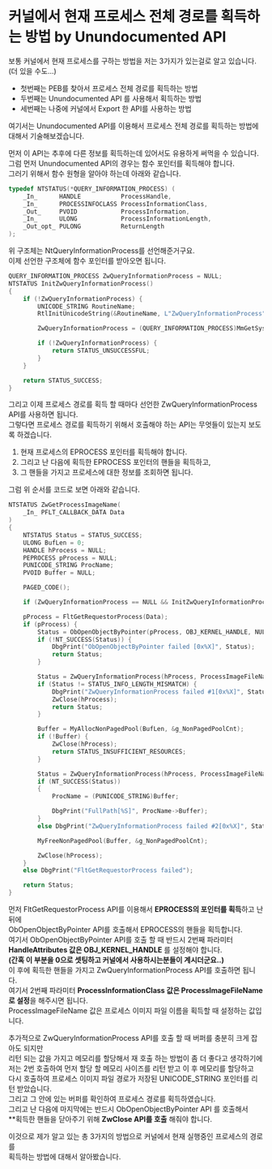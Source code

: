 # 커널에서 현재 프로세스 전체 경로를 획득하는 방법 by Unundocumented API  

보통 커널에서 현재 프로세스를 구하는 방법을 저는 3가지가 있는걸로 알고 있습니다. (더 있을 수도...)   
- 첫번째는 PEB를 찾아서 프로세스 전체 경로를 획득하는 방법  
- 두번째는 Unundocumented API 를 사용해서 획득하는 방법  
- 세번째는 나중에 커널에서 Export 한 API를 사용하는 방법  

여기서는 Unundocumented API를 이용해서 프로세스 전체 경로를 획득하는 방법에 대해서 기술해보겠습니다.  

먼저 이 API는 추후에 다른 정보를 획득하는데 있어서도 유용하게 써먹을 수 있습니다.  
그럼 먼저 Unundocumented API의 경우는 함수 포인터를 획득해야 합니다.  
그러기 위해서 함수 원형을 알아야 하는데 아래와 같습니다.  

```c
typedef NTSTATUS(*QUERY_INFORMATION_PROCESS) (
	_In_      HANDLE           ProcessHandle,
	_In_      PROCESSINFOCLASS ProcessInformationClass,
	_Out_     PVOID            ProcessInformation,
	_In_      ULONG            ProcessInformationLength,
	_Out_opt_ PULONG           ReturnLength
);
```

위 구조체는 NtQueryInformationProcess를 선언해준거구요.  
이제 선언한 구조체에 함수 포인터를 받아오면 됩니다.  

```c
QUERY_INFORMATION_PROCESS ZwQueryInformationProcess = NULL;
NTSTATUS InitZwQueryInformationProcess()
{
	if (!ZwQueryInformationProcess) {
		UNICODE_STRING RoutineName;
		RtlInitUnicodeString(&RoutineName, L"ZwQueryInformationProcess");

		ZwQueryInformationProcess = (QUERY_INFORMATION_PROCESS)MmGetSystemRoutineAddress(&RoutineName);

		if (!ZwQueryInformationProcess) {
			return STATUS_UNSUCCESSFUL;
		}
	}

	return STATUS_SUCCESS;
}
```

그리고 이제 프로세스 경로를 획득 할 때마다 선언한 ZwQueryInformationProcess API를 사용하면 됩니다.  
그렇다면 프로세스 경로를 획득하기 위해서 호출해야 하는 API는 무엇들이 있는지 보도록 하겠습니다.  
1. 현재 프로세스의 EPROCESS 포인터를 획득해야 합니다.  
2. 그리고 난 다음에 획득한 EPROCESS 포인터의 핸들을 획득하고,  
3. 그 핸들을 가지고 프로세스에 대한 정보를 조회하면 됩니다.  

그럼 위 순서를 코드로 보면 아래와 같습니다.  

```c
NTSTATUS ZwGetProcessImageName(
	_In_ PFLT_CALLBACK_DATA Data
)
{
	NTSTATUS Status = STATUS_SUCCESS;
	ULONG BufLen = 0;
	HANDLE hProcess = NULL;
	PEPROCESS pProcess = NULL;
	PUNICODE_STRING ProcName;
	PVOID Buffer = NULL;

	PAGED_CODE();

	if (ZwQueryInformationProcess == NULL && InitZwQueryInformationProcess() == STATUS_UNSUCCESSFUL) return 0;

	pProcess = FltGetRequestorProcess(Data);
	if (pProcess) {
		Status = ObOpenObjectByPointer(pProcess, OBJ_KERNEL_HANDLE, NULL, GENERIC_READ, 0, KernelMode, &hProcess);
		if (!NT_SUCCESS(Status)) {
			DbgPrint("ObOpenObjectByPointer failed [0x%X]", Status);
			return Status;
		}

		Status = ZwQueryInformationProcess(hProcess, ProcessImageFileName, NULL, 0, &BufLen);
		if (Status != STATUS_INFO_LENGTH_MISMATCH) {
			DbgPrint("ZwQueryInformationProcess failed #1[0x%X]", Status);
			ZwClose(hProcess);
			return Status;
		}

		Buffer = MyAllocNonPagedPool(BufLen, &g_NonPagedPoolCnt);
		if (!Buffer) {
			ZwClose(hProcess);
			return STATUS_INSUFFICIENT_RESOURCES;
		}

		Status = ZwQueryInformationProcess(hProcess, ProcessImageFileName, Buffer, BufLen, &BufLen);
		if (NT_SUCCESS(Status))
		{
			ProcName = (PUNICODE_STRING)Buffer;

			DbgPrint("FullPath[%S]", ProcName->Buffer);
		}
		else DbgPrint("ZwQueryInformationProcess failed #2[0x%X]", Status);

		MyFreeNonPagedPool(Buffer, &g_NonPagedPoolCnt);

		ZwClose(hProcess);
	}
	else DbgPrint("FltGetRequestorProcess failed");

	return Status;
}
```

먼저 FltGetRequestorProcess API를 이용해서 **EPROCESS의 포인터를 획득**하고 난 뒤에  
ObOpenObjectByPointer API를 호출해서 EPROCESS의 핸들을 획득합니다.  
여기서 ObOpenObjectByPointer API를 호출 할 때 반드시 2번째 파라미터  
**HandleAttributes 값은 OBJ_KERNEL_HANDLE** 를 설정해야 합니다.  
**(간혹 이 부분을 0으로 셋팅하고 커널에서 사용하시는분들이 계시더군요..)**  
이 후에 획득한 핸들을 가지고 ZwQueryInformationProcess API를 호출하면 됩니다.  
여기서 2번째 파라미터 **ProcessInformationClass 값은 ProcessImageFileName 로 설정**을 해주시면 됩니다.  
ProcessImageFileName 값은 프로세스 이미지 파일 이름을 획득할 때 설정하는 값입니다.  

추가적으로 ZwQueryInformationProcess API를 호출 할 때 버퍼를 충분히 크게 잡아도 되지만  
리턴 되는 값을 가지고 메모리를 할당해서 재 호출 하는 방법이 좀 더 좋다고 생각하기에  
저는 2번 호출하여 먼저 할당 할 메모리 사이즈를 리턴 받고 이 후 메모리를 할당하고  
다시 호출하여 프로세스 이미지 파일 경로가 저장된 UNICODE_STRING 포인터를 리턴 받았습니다.  
그리고 그 안에 있는 버퍼를 확인하여 프로세스 경로를 획득하였습니다.  
그리고 난 다음에 마지막에는 반드시 ObOpenObjectByPointer API 를 호출해서  
**획득한 핸들을 닫아주기 위해 **ZwClose API를 호출** 해줘야 합니다.  

이것으로 제가 알고 있는 총 3가지의 방법으로 커널에서 현재 실행중인 프로세스의 경로를   
획득하는 방법에 대해서 알아봤습니다.  